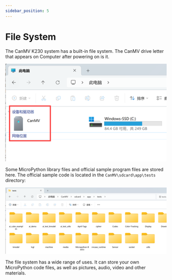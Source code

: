 ```yaml
---
sidebar_position: 5
---
```


# File System

The CanMV K230 system has a built-in file system. The CanMV drive letter that appears on Computer after powering on is it.

![file_system1](./img/file_system/file_system1.png)

Some MicroPython library files and official sample program files are stored here. The official sample code is located in the `CanMV\sdcard\app\tests` directory:

![file_system1](./img/file_system/file_system2.png)

The file system has a wide range of uses. It can store your own MicroPython code files, as well as pictures, audio, video and other materials.